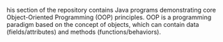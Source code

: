 his section of the repository contains Java programs demonstrating core Object-Oriented Programming (OOP) principles. OOP is a programming paradigm based on the concept of objects, which can contain data (fields/attributes) and methods (functions/behaviors).

